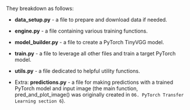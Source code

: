 They breakdown as follows:

- **data_setup.py** - a file to prepare and download data if needed.
- **engine.py** - a file containing various training functions.
- **model_builder.py** - a file to create a PyTorch TinyVGG model.
- **train.py** - a file to leverage all other files and train a target PyTorch model.
- **utils.py** - a file dedicated to helpful utility functions.

- Extra: **predictions.py** - a file for making predictions with a trained PyTorch model and input image (the main function, pred_and_plot_image() was originally created in `06. PyTorch Transfer Learning section 6`).
